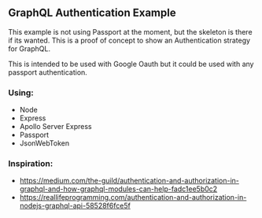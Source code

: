 ## GraphQL Authentication Example

This example is not using Passport at the moment, but the skeleton is there if its wanted. This is a proof of concept to show an Authentication strategy for GraphQL.

This is intended to be used with Google Oauth but it could be used with any passport authentication.

### Using:

- Node
- Express
- Apollo Server Express
- Passport
- JsonWebToken

### Inspiration:

- https://medium.com/the-guild/authentication-and-authorization-in-graphql-and-how-graphql-modules-can-help-fadc1ee5b0c2
- https://reallifeprogramming.com/authentication-and-authorization-in-nodejs-graphql-api-58528f6fce5f

